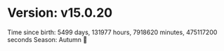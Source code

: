 # Version: v15.0.20
Time since birth: 5499 days, 131977 hours, 7918620 minutes, 475117200 seconds
Season: Autumn 🍁
